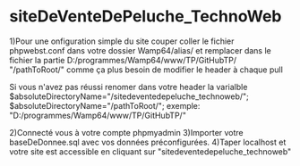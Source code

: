 # siteDeVenteDePeluche_TechnoWeb
1)Pour une onfiguration simple du site couper coller le fichier phpwebst.conf dans votre dossier Wamp64/alias/
et remplacer dans le fichier la partie D:/programmes/Wamp64/www/TP/GitHubTP/ "/pathToRoot/" comme ça plus besoin de modifier le header à chaque pull

Si vous n'avez pas réussi renomer dans votre header la varialble
$absoluteDirectoryName="/sitedeventedepeluche_technoweb/";
$absoluteDirectoryName="/pathToRoot/";
exemple: "D:/programmes/Wamp64/www/TP/GitHubTP/"

2)Connecté vous à votre compte phpmyadmin 
3)Importer votre baseDeDonnee.sql avec vos données préconfigurées.
4)Taper localhost et votre site est accessible en cliquant sur "sitedeventedepeluche_technoweb"


